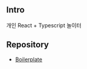 ## Intro

개인 React + Typescript 놀이터

## Repository

- [Boilerplate](https://github.com/Hyoungnam/React_Typescript/tree/master/boilerplate)
